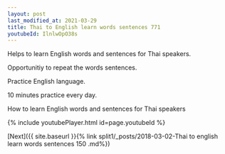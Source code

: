 ```yaml
---
layout: post
last_modified_at: 2021-03-29
title: Thai to English learn words sentences 771 
youtubeId: IlnlwOpO38s
---
```

 
 
Helps to learn English words and sentences for Thai speakers.

Opportunitiy to repeat the words sentences. 

Practice English language. 
 
10 minutes practice every day. 
 
How to learn English words and sentences for Thai speakers 
 
{% include youtubePlayer.html id=page.youtubeId %}
 
 
[Next]({{ site.baseurl }}{% link  split1/_posts/2018-03-02-Thai to english learn words sentences 150 .md%})
 
